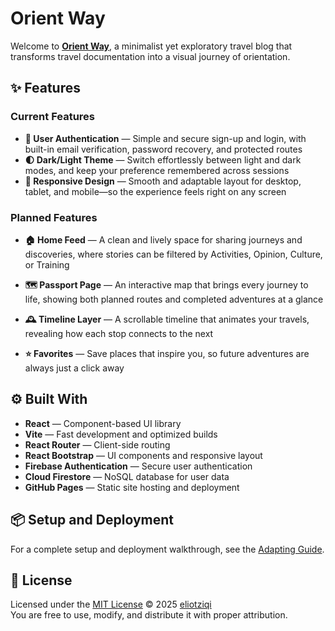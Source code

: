 # Orient Way

Welcome to [**Orient Way**](https://cs571-f25.github.io/p107/), 
a minimalist yet exploratory travel blog that transforms travel documentation into a visual journey of orientation.

## ✨ Features

### Current Features
- **🔐 User Authentication** — Simple and secure sign-up and login, with built-in email verification, password recovery, and protected routes
- **🌓 Dark/Light Theme** — Switch effortlessly between light and dark modes, and keep your preference remembered across sessions
- **📱 Responsive Design** — Smooth and adaptable layout for desktop, tablet, and mobile—so the experience feels right on any screen

### Planned Features


- **🏠 Home Feed** — A clean and lively space for sharing journeys and discoveries, where stories can be filtered by Activities, Opinion, Culture, or Training

- **🗺️ Passport Page** — An interactive map that brings every journey to life, showing both planned routes and completed adventures at a glance

- **🕰️ Timeline Layer** — A scrollable timeline that animates your travels, revealing how each stop connects to the next

- **⭐ Favorites** — Save places that inspire you, so future adventures are always just a click away

## ⚙️ Built With

- **React** — Component-based UI library
- **Vite** — Fast development and optimized builds
- **React Router** — Client-side routing
- **React Bootstrap** — UI components and responsive layout
- **Firebase Authentication** — Secure user authentication
- **Cloud Firestore** — NoSQL database for user data
- **GitHub Pages** — Static site hosting and deployment

## 📦 Setup and Deployment

For a complete setup and deployment walkthrough, see the [Adapting Guide](./ADAPTING-GUIDE.md).

## 📜 License

Licensed under the [MIT License](./LICENSE) © 2025 [eliotziqi](https://github.com/eliotziqi)  
You are free to use, modify, and distribute it with proper attribution.
